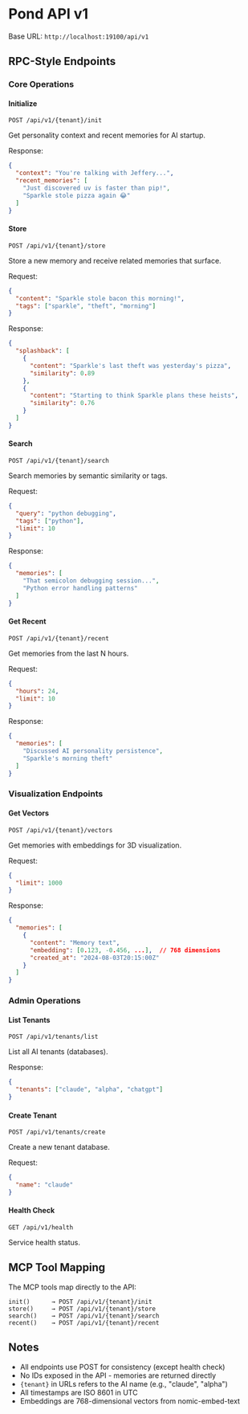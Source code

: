 # Pond API v1

Base URL: `http://localhost:19100/api/v1`

## RPC-Style Endpoints

### Core Operations

#### Initialize
```
POST /api/v1/{tenant}/init
```
Get personality context and recent memories for AI startup.

Response:
```json
{
  "context": "You're talking with Jeffery...",
  "recent_memories": [
    "Just discovered uv is faster than pip!",
    "Sparkle stole pizza again 😂"
  ]
}
```

#### Store
```
POST /api/v1/{tenant}/store
```
Store a new memory and receive related memories that surface.

Request:
```json
{
  "content": "Sparkle stole bacon this morning!",
  "tags": ["sparkle", "theft", "morning"]
}
```

Response:
```json
{
  "splashback": [
    {
      "content": "Sparkle's last theft was yesterday's pizza",
      "similarity": 0.89
    },
    {
      "content": "Starting to think Sparkle plans these heists",
      "similarity": 0.76
    }
  ]
}
```

#### Search
```
POST /api/v1/{tenant}/search
```
Search memories by semantic similarity or tags.

Request:
```json
{
  "query": "python debugging",
  "tags": ["python"],
  "limit": 10
}
```

Response:
```json
{
  "memories": [
    "That semicolon debugging session...",
    "Python error handling patterns"
  ]
}
```

#### Get Recent
```
POST /api/v1/{tenant}/recent
```
Get memories from the last N hours.

Request:
```json
{
  "hours": 24,
  "limit": 10
}
```

Response:
```json
{
  "memories": [
    "Discussed AI personality persistence",
    "Sparkle's morning theft"
  ]
}
```

### Visualization Endpoints

#### Get Vectors
```
POST /api/v1/{tenant}/vectors
```
Get memories with embeddings for 3D visualization.

Request:
```json
{
  "limit": 1000
}
```

Response:
```json
{
  "memories": [
    {
      "content": "Memory text",
      "embedding": [0.123, -0.456, ...],  // 768 dimensions
      "created_at": "2024-08-03T20:15:00Z"
    }
  ]
}
```

### Admin Operations

#### List Tenants
```
POST /api/v1/tenants/list
```
List all AI tenants (databases).

Response:
```json
{
  "tenants": ["claude", "alpha", "chatgpt"]
}
```

#### Create Tenant
```
POST /api/v1/tenants/create
```
Create a new tenant database.

Request:
```json
{
  "name": "claude"
}
```

#### Health Check
```
GET /api/v1/health
```
Service health status.

## MCP Tool Mapping

The MCP tools map directly to the API:

```
init()      → POST /api/v1/{tenant}/init
store()     → POST /api/v1/{tenant}/store  
search()    → POST /api/v1/{tenant}/search
recent()    → POST /api/v1/{tenant}/recent
```

## Notes

- All endpoints use POST for consistency (except health check)
- No IDs exposed in the API - memories are returned directly
- `{tenant}` in URLs refers to the AI name (e.g., "claude", "alpha")
- All timestamps are ISO 8601 in UTC
- Embeddings are 768-dimensional vectors from nomic-embed-text